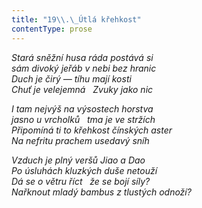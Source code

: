 ```yaml
---
title: "19\\.\_Útlá křehkost"
contentType: prose
---
```


_Stará sněžní husa ráda postává si  
sám divoký jeřáb v nebi bez hranic  
Duch je čirý — tíhu mají kosti  
Chuť je velejemná   Zvuky jako nic_

  

_I tam nejvýš na výsostech horstva  
jasno u vrcholků   tma je ve stržích  
Připomíná ti to křehkost čínských aster  
Na nefritu prachem usedavý sníh_

  

_Vzduch je plný veršů Jiao a Dao  
Po úsluhách kluzkých duše netouží  
Dá se o větru říct   že se bojí síly?  
Nařknout mladý bambus z tlustých odnoží?_
